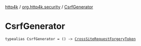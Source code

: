 [http4k](../index.md) / [org.http4k.security](index.md) / [CsrfGenerator](./-csrf-generator.md)

# CsrfGenerator

`typealias CsrfGenerator = () -> `[`CrossSiteRequestForgeryToken`](-cross-site-request-forgery-token/index.md)